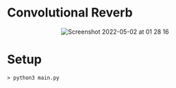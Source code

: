 # Convolutional Reverb

<p align="center">
  <img alt="Screenshot 2022-05-02 at 01 28 16" src="https://user-images.githubusercontent.com/48646785/167202570-73bf1665-0981-44f0-b959-4d3664b855e2.png">
</p>

# Setup
```
> python3 main.py
```
